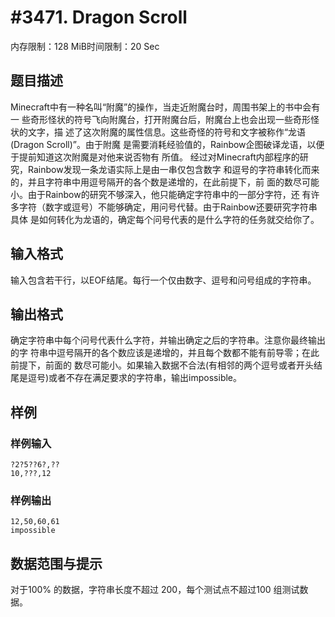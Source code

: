 # #3471. Dragon Scroll 

内存限制：128 MiB时间限制：20 Sec

## 题目描述

Minecraft中有一种名叫&ldquo;附魔&rdquo;的操作，当走近附魔台时，周围书架上的书中会有一
些奇形怪状的符号飞向附魔台，打开附魔台后，附魔台上也会出现一些奇形怪状的文字，描
述了这次附魔的属性信息。这些奇怪的符号和文字被称作&ldquo;龙语 (Dragon Scroll)&rdquo;。由于附魔
是需要消耗经验值的，Rainbow企图破译龙语，以便于提前知道这次附魔是对他来说否物有
所值。 
经过对Minecraft内部程序的研究，Rainbow发现一条龙语实际上是由一串仅包含数字
和逗号的字符串转化而来的，并且字符串中用逗号隔开的各个数是递增的，在此前提下，前
面的数尽可能小。由于Rainbow的研究不够深入，他只能确定字符串中的一部分字符，还
有许多字符（数字或逗号）不能够确定，用问号代替。由于Rainbow还要研究字符串具体
是如何转化为龙语的，确定每个问号代表的是什么字符的任务就交给你了。  
 
 

## 输入格式

输入包含若干行，以EOF结尾。每行一个仅由数字、逗号和问号组成的字符串。  

## 输出格式

确定字符串中每个问号代表什么字符，并输出确定之后的字符串。注意你最终输出的字 符串中逗号隔开的各个数应该是递增的，并且每个数都不能有前导零；在此前提下，前面的
数尽可能小。如果输入数据不合法(有相邻的两个逗号或者开头结尾是逗号)或者不存在满足要求的字符串，输出impossible。 
 

## 样例

### 样例输入

    
    ?2?5??6?,?? 
    10,???,12 
     
     
    
    

### 样例输出

    
    12,50,60,61 
    impossible 
     
     
    
    
    

## 数据范围与提示

对于100% 的数据，字符串长度不超过 200，每个测试点不超过100 组测试数据。 
